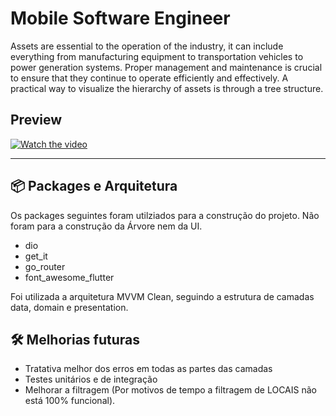 # Mobile Software Engineer


Assets are essential to the operation of the industry, it can include everything from manufacturing equipment to transportation vehicles to power generation systems. Proper management and maintenance is crucial to ensure that they continue to operate efficiently and effectively. A practical way to visualize the hierarchy of assets is through a tree structure.

## Preview

[![Watch the video](https://raw.githubusercontent.com/oapmartins/flutter_challenge_tractian/tree/main/assets/videos/thumbnail_previa_app.png)](https://raw.githubusercontent.com/oapmartins/flutter_challenge_tractian/tree/main/assets/videos/video_previa_app.mp4)


--- 
## 📦 Packages e Arquitetura
Os packages seguintes foram utilziados para a construção do projeto. Não foram para a construção da Árvore nem da UI. 
- dio
- get_it
- go_router
- font_awesome_flutter

Foi utilizada a arquitetura MVVM Clean, seguindo a estrutura de camadas data, domain e presentation. 


## 🛠️ Melhorias futuras
- Tratativa melhor dos erros em todas as partes das camadas
- Testes unitários e de integração
- Melhorar a filtragem (Por motivos de tempo a filtragem de LOCAIS não está 100% funcional).

